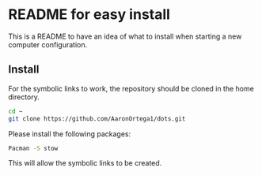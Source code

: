 # README for easy install

This is a README to have an idea of what to install when starting a new computer configuration.

## Install

For the symbolic links to work, the repository should be cloned in the home directory.

```bash
cd ~
git clone https://github.com/AaronOrtega1/dots.git
```

Please install the following packages:

```bash
Pacman -S stow
```

This will allow the symbolic links to be created.
